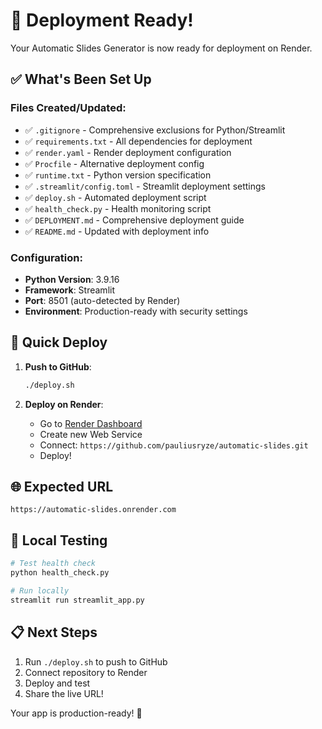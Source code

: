 # 🚀 Deployment Ready!

Your Automatic Slides Generator is now ready for deployment on Render.

## ✅ What's Been Set Up

### Files Created/Updated:
- ✅ `.gitignore` - Comprehensive exclusions for Python/Streamlit
- ✅ `requirements.txt` - All dependencies for deployment
- ✅ `render.yaml` - Render deployment configuration
- ✅ `Procfile` - Alternative deployment config
- ✅ `runtime.txt` - Python version specification
- ✅ `.streamlit/config.toml` - Streamlit deployment settings
- ✅ `deploy.sh` - Automated deployment script
- ✅ `health_check.py` - Health monitoring script
- ✅ `DEPLOYMENT.md` - Comprehensive deployment guide
- ✅ `README.md` - Updated with deployment info

### Configuration:
- **Python Version**: 3.9.16
- **Framework**: Streamlit
- **Port**: 8501 (auto-detected by Render)
- **Environment**: Production-ready with security settings

## 🚀 Quick Deploy

1. **Push to GitHub**:
   ```bash
   ./deploy.sh
   ```

2. **Deploy on Render**:
   - Go to [Render Dashboard](https://dashboard.render.com)
   - Create new Web Service
   - Connect: `https://github.com/pauliusryze/automatic-slides.git`
   - Deploy!

## 🌐 Expected URL
`https://automatic-slides.onrender.com`

## 🔧 Local Testing
```bash
# Test health check
python health_check.py

# Run locally
streamlit run streamlit_app.py
```

## 📋 Next Steps
1. Run `./deploy.sh` to push to GitHub
2. Connect repository to Render
3. Deploy and test
4. Share the live URL!

Your app is production-ready! 🎉 